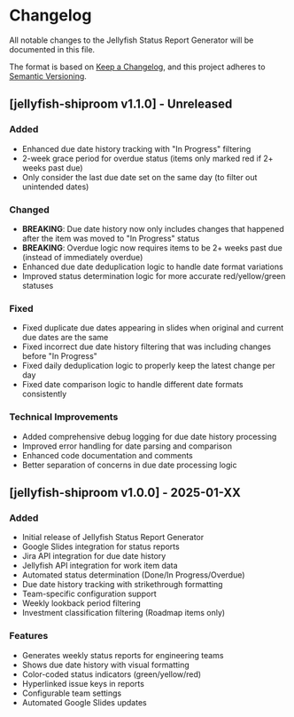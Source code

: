 # Changelog

All notable changes to the Jellyfish Status Report Generator will be documented in this file.

The format is based on [Keep a Changelog](https://keepachangelog.com/en/1.0.0/),
and this project adheres to [Semantic Versioning](https://semver.org/spec/v2.0.0.html).

## [jellyfish-shiproom v1.1.0] - Unreleased

### Added
- Enhanced due date history tracking with "In Progress" filtering
- 2-week grace period for overdue status (items only marked red if 2+ weeks past due)
- Only consider the last due date set on the same day (to filter out unintended dates)

### Changed
- **BREAKING**: Due date history now only includes changes that happened after the item was moved to "In Progress" status
- **BREAKING**: Overdue logic now requires items to be 2+ weeks past due (instead of immediately overdue)
- Enhanced due date deduplication logic to handle date format variations
- Improved status determination logic for more accurate red/yellow/green statuses

### Fixed
- Fixed duplicate due dates appearing in slides when original and current due dates are the same
- Fixed incorrect due date history filtering that was including changes before "In Progress"
- Fixed daily deduplication logic to properly keep the latest change per day
- Fixed date comparison logic to handle different date formats consistently

### Technical Improvements
- Added comprehensive debug logging for due date history processing
- Improved error handling for date parsing and comparison
- Enhanced code documentation and comments
- Better separation of concerns in due date processing logic

## [jellyfish-shiproom v1.0.0] - 2025-01-XX

### Added
- Initial release of Jellyfish Status Report Generator
- Google Slides integration for status reports
- Jira API integration for due date history
- Jellyfish API integration for work item data
- Automated status determination (Done/In Progress/Overdue)
- Due date history tracking with strikethrough formatting
- Team-specific configuration support
- Weekly lookback period filtering
- Investment classification filtering (Roadmap items only)

### Features
- Generates weekly status reports for engineering teams
- Shows due date history with visual formatting
- Color-coded status indicators (green/yellow/red)
- Hyperlinked issue keys in reports
- Configurable team settings
- Automated Google Slides updates 